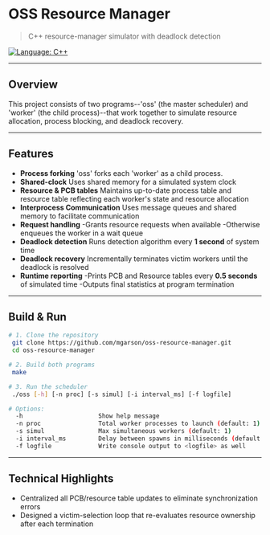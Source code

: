 # OSS Resource Manager
> C++ resource-manager simulator with deadlock detection

[![Language: C++](https://img.shields.io/badge/language-C%2B%2B-blue.svg)](https://isocpp.org/)  

---

## Overview
This project consists of two programs--'oss' (the master scheduler) and 'worker' (the child process)--that work together to simulate resource allocation, process blocking, and deadlock recovery.

---

## Features

- **Process forking**
  'oss' forks each 'worker' as a child process.
- **Shared-clock**
  Uses shared memory for a simulated system clock
- **Resource & PCB tables**
  Maintains up-to-date process table and resource table reflecting each worker's state and resource allocation
- **Interprocess Communication**
  Uses message queues and shared memory to facilitate communication
- **Request handling**
  -Grants resource requests when available
  -Otherwise enqueues the worker in a wait queue
- **Deadlock detection**
  Runs detection algorithm every **1 second** of system time
- **Deadlock recovery**
  Incrementally terminates victim workers until the deadlock is resolved
- **Runtime reporting**
  -Prints PCB and Resource tables every **0.5 seconds** of simulated time
  -Outputs final statistics at program termination

---

## Build & Run

```bash
# 1. Clone the repository
 git clone https://github.com/mgarson/oss-resource-manager.git
 cd oss-resource-manager

# 2. Build both programs
 make

# 3. Run the scheduler
 ./oss [-h] [-n proc] [-s simul] [-i interval_ms] [-f logfile]

# Options:
  -h                     Show help message  
  -n proc                Total worker processes to launch (default: 1)  
  -s simul               Max simultaneous workers (default: 1)  
  -i interval_ms         Delay between spawns in milliseconds (default: 0)  
  -f logfile             Write console output to <logfile> as well 
 ``` 
  ---

## Technical Highlights

- Centralized all PCB/resource table updates to eliminate synchronization errors
- Designed a victim-selection loop that re-evaluates resource ownership after each termination

  

